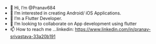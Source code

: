 - 👋 Hi, I’m @Pranav684
- 👀 I’m interested in creating Android/ iOS Applications.
- 🌱 I’m a Flutter Developer.
- 💞️ I’m looking to collaborate on App development using flutter
- 📫 How to reach me ...linkedin: https://www.linkedin.com/in/pranav-srivastava-33a20b191

<!---
Pranav684/Pranav684 is a ✨ special ✨ repository because its `README.md` (this file) appears on your GitHub profile.
You can click the Preview link to take a look at your changes.
--->
